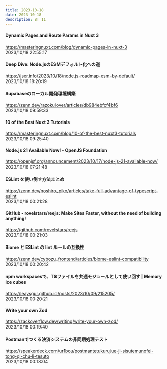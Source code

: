 ```yaml
---
title: 2023-10-18
date: 2023-10-18
description: B! 11
---
```


#### Dynamic Pages and Route Params in Nuxt 3
https://masteringnuxt.com/blog/dynamic-pages-in-nuxt-3<br>
2023/10/18 22:55:17<br>


#### Deep Dive: Node.jsのESMデフォルト化への道
https://jser.info/2023/10/18/node.js-roadmap-esm-by-default/<br>
2023/10/18 18:20:19<br>


#### Supabaseのローカル開発環境構築
https://zenn.dev/razokulover/articles/db984ebfcf4bf6<br>
2023/10/18 09:59:33<br>


#### 10 of the Best Nuxt 3 Tutorials
https://masteringnuxt.com/blog/10-of-the-best-nuxt3-tutorials<br>
2023/10/18 09:25:40<br>


#### Node.js 21 Available Now! - OpenJS Foundation
https://openjsf.org/announcement/2023/10/17/node-js-21-available-now/<br>
2023/10/18 07:21:48<br>


#### ESLint を使い倒す方法まとめ
https://zenn.dev/noshiro_piko/articles/take-full-advantage-of-typescript-eslint<br>
2023/10/18 00:21:28<br>


#### GitHub - rovelstars/reejs: Make Sites Faster, without the need of building anything!
https://github.com/rovelstars/reejs<br>
2023/10/18 00:21:03<br>


#### Biome と ESLint の lint ルールの互換性
https://zenn.dev/cybozu_frontend/articles/biome-eslint-compatibility<br>
2023/10/18 00:20:42<br>


#### npm workspacesで、TSファイルを共通モジュールとして使い回す | Memory ice cubes
https://leaysgur.github.io/posts/2023/10/09/215205/<br>
2023/10/18 00:20:21<br>


#### Write your own Zod
https://zackoverflow.dev/writing/write-your-own-zod/<br>
2023/10/18 00:19:40<br>


#### Postmanでつくる決済システムの非同期処理テスト
https://speakerdeck.com/ur1bou/postmantetukurujue-ji-sisutemunofei-tong-qi-chu-li-tesuto<br>
2023/10/18 00:18:04<br>


